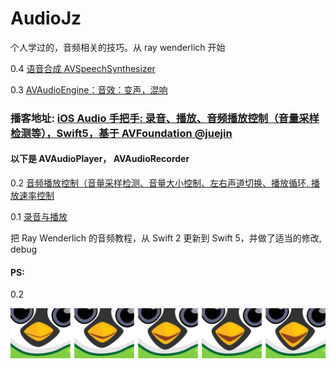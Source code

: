 # AudioJz
个人学过的，音频相关的技巧。从 ray wenderlich 开始


0.4 [语音合成 AVSpeechSynthesizer](https://github.com/BoxDengJZ/AudioJz/archive/v0.04.zip)

0.3 [AVAudioEngine：音效：变声，混响](https://github.com/BoxDengJZ/AudioJz/archive/v0.03.zip)

### 播客地址:     [iOS Audio 手把手: 录音、播放、音频播放控制（音量采样检测等），Swift5，基于 AVFoundation @juejin](https://juejin.im/post/5d94abb76fb9a04e252c819c)

#### 以下是 AVAudioPlayer， AVAudioRecorder

0.2 [音频播放控制（音量采样检测、音量大小控制、左右声道切换、播放循环, 播放速率控制](https://github.com/BoxDengJZ/AudioJz/archive/v0.02.zip)


0.1 [录音与播放](https://github.com/BoxDengJZ/AudioJz/archive/v0.01.zip)


把 Ray Wenderlich 的音频教程，从 Swift 2 更新到 Swift 5，并做了适当的修改, debug




#### PS:

0.2 


<p align="center" >
  <img src="https://raw.githubusercontent.com/BoxDengJZ/AudioJz/master/imgs/five.png">
</p>
